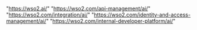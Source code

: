 "https://wso2.ai/"
"https://wso2.com/api-management/ai/"
"https://wso2.com/integration/ai/"
"https://wso2.com/identity-and-access-management/ai/"
"https://wso2.com/internal-developer-platform/ai/"